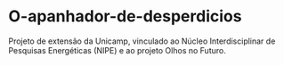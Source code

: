 # O-apanhador-de-desperdicios
Projeto de extensão da Unicamp, vinculado ao Núcleo Interdisciplinar de Pesquisas Energéticas (NIPE) e ao projeto Olhos no Futuro.
